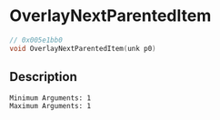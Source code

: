 # OverlayNextParentedItem
```c
// 0x005e1bb0
void OverlayNextParentedItem(unk p0)
```
## Description
```
Minimum Arguments: 1
Maximum Arguments: 1
```
